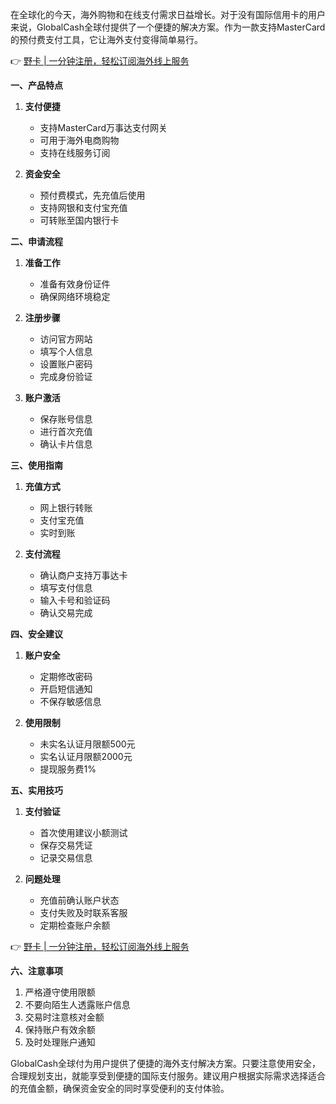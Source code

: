 在全球化的今天，海外购物和在线支付需求日益增长。对于没有国际信用卡的用户来说，GlobalCash全球付提供了一个便捷的解决方案。作为一款支持MasterCard的预付费支付工具，它让海外支付变得简单易行。

👉 [野卡 | 一分钟注册，轻松订阅海外线上服务](https://bit.ly/bewildcard)

**一、产品特点**

1. **支付便捷**
   - 支持MasterCard万事达支付网关
   - 可用于海外电商购物
   - 支持在线服务订阅

2. **资金安全**
   - 预付费模式，先充值后使用
   - 支持网银和支付宝充值
   - 可转账至国内银行卡

**二、申请流程**

1. **准备工作**
   - 准备有效身份证件
   - 确保网络环境稳定

2. **注册步骤**
   - 访问官方网站
   - 填写个人信息
   - 设置账户密码
   - 完成身份验证

3. **账户激活**
   - 保存账号信息
   - 进行首次充值
   - 确认卡片信息

**三、使用指南**

1. **充值方式**
   - 网上银行转账
   - 支付宝充值
   - 实时到账

2. **支付流程**
   - 确认商户支持万事达卡
   - 填写支付信息
   - 输入卡号和验证码
   - 确认交易完成

**四、安全建议**

1. **账户安全**
   - 定期修改密码
   - 开启短信通知
   - 不保存敏感信息

2. **使用限制**
   - 未实名认证月限额500元
   - 实名认证月限额2000元
   - 提现服务费1%

**五、实用技巧**

1. **支付验证**
   - 首次使用建议小额测试
   - 保存交易凭证
   - 记录交易信息

2. **问题处理**
   - 充值前确认账户状态
   - 支付失败及时联系客服
   - 定期检查账户余额

👉 [野卡 | 一分钟注册，轻松订阅海外线上服务](https://bit.ly/bewildcard)

**六、注意事项**

1. 严格遵守使用限额
2. 不要向陌生人透露账户信息
3. 交易时注意核对金额
4. 保持账户有效余额
5. 及时处理账户通知

GlobalCash全球付为用户提供了便捷的海外支付解决方案。只要注意使用安全，合理规划支出，就能享受到便捷的国际支付服务。建议用户根据实际需求选择适合的充值金额，确保资金安全的同时享受便利的支付体验。